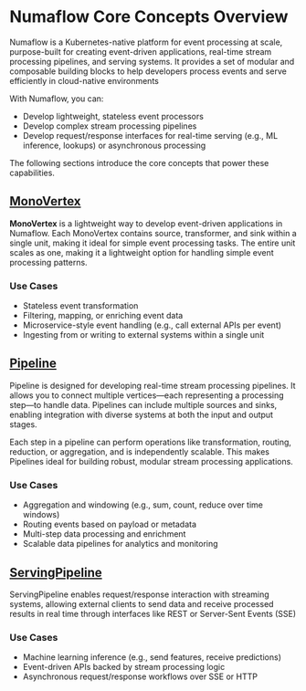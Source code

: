 # Numaflow Core Concepts Overview

Numaflow is a Kubernetes-native platform for event processing at scale, purpose-built for creating event-driven applications, real-time stream processing pipelines, and serving systems. It provides a set of modular and composable building blocks to help developers process events and serve efficiently in cloud-native environments

With Numaflow, you can:
- Develop lightweight, stateless event processors  
- Develop complex stream processing pipelines  
- Develop request/response interfaces for real-time serving (e.g., ML inference, lookups) or asynchronous processing

The following sections introduce the core concepts that power these capabilities.

## [MonoVertex](./monovertex.md)

**MonoVertex** is a lightweight way to develop event-driven applications in Numaflow. Each MonoVertex contains source, transformer, and sink within a single unit, making it ideal for simple event processing tasks. The entire unit scales as one, making it a lightweight option for handling simple event processing patterns.

### Use Cases
- Stateless event transformation  
- Filtering, mapping, or enriching event data  
- Microservice-style event handling (e.g., call external APIs per event)  
- Ingesting from or writing to external systems within a single unit  


## [Pipeline](./pipeline.md)

Pipeline is designed for developing real-time stream processing pipelines. It allows you to connect multiple vertices—each representing a processing step—to handle data. Pipelines can include multiple sources and sinks, enabling integration with diverse systems at both the input and output stages.

Each step in a pipeline can perform operations like transformation, routing, reduction, or aggregation, and is independently scalable. This makes Pipelines ideal for building robust, modular stream processing applications.

### Use Cases
- Aggregation and windowing (e.g., sum, count, reduce over time windows)  
- Routing events based on payload or metadata  
- Multi-step data processing and enrichment  
- Scalable data pipelines for analytics and monitoring  

## [ServingPipeline](./servingpipeline.md)

ServingPipeline enables request/response interaction with streaming systems, allowing external clients to send data and receive processed results in real time through interfaces like REST or Server-Sent Events (SSE)

### Use Cases
- Machine learning inference (e.g., send features, receive predictions)   
- Event-driven APIs backed by stream processing logic  
- Asynchronous request/response workflows over SSE or HTTP
